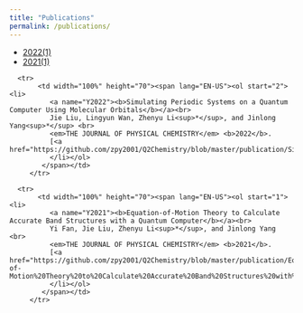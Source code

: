 ```yaml
---
title: "Publications"
permalink: /publications/
---
```



<div class="pub-full-list">
    <div class="pub-year">
        <ul>
            <li><a href="#Y2022">2022(1)</a></li>
            <li><a href="#Y2021">2021(1)</a></li>
        </ul>
    </div>
    <div class="pub-list">
        <div align="left">
        <table border="0" width="100%">

      <tr>
           <td width="100%" height="70"><span lang="EN-US"><ol start="2"><li>
              <a name="Y2022"><b>Simulating Periodic Systems on a Quantum Computer Using Molecular Orbitals</b></a><br>
              Jie Liu, Lingyun Wan, Zhenyu Li<sup>*</sup>, and Jinlong Yang<sup>*</sup> <br>           
              <em>THE JOURNAL OF PHYSICAL CHEMISTRY</em> <b>2022</b>.
              [<a href="https://github.com/zpy2001/Q2Chemistry/blob/master/publication/Simulating%20Periodic%20Systems%20on%20a%20Quantum%20Computer%20Using%20Molecular%20Orbitals.pdf">git</a>]
              </li></ol>
            </span></td>
         </tr>
        
      <tr>
           <td width="100%" height="70"><span lang="EN-US"><ol start="1"><li>
              <a name="Y2021"><b>Equation-of-Motion Theory to Calculate Accurate Band Structures with a Quantum Computer</b></a><br>
              Yi Fan, Jie Liu, Zhenyu Li<sup>*</sup>, and Jinlong Yang <br>           
              <em>THE JOURNAL OF PHYSICAL CHEMISTRY</em> <b>2021</b>.
              [<a href="https://github.com/zpy2001/Q2Chemistry/blob/master/publication/Equation-of-Motion%20Theory%20to%20Calculate%20Accurate%20Band%20Structures%20with%20a%20Quantum%20Computer.pdf">git</a>]
              </li></ol>
            </span></td>
         </tr>
